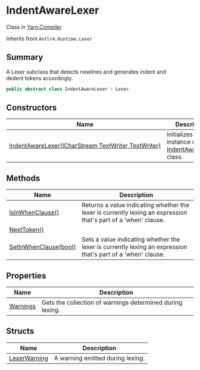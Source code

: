 # IndentAwareLexer

Class in [Yarn.Compiler](yarn.compiler.md)

Inherits from `Antlr4.Runtime.Lexer`

## Summary

A Lexer subclass that detects newlines and generates indent and\
dedent tokens accordingly.

```csharp
public abstract class IndentAwareLexer : Lexer
```

## Constructors

| Name                                                                                           | Description                                                                                    |
| ---------------------------------------------------------------------------------------------- | ---------------------------------------------------------------------------------------------- |
| [IndentAwareLexer(ICharStream,TextWriter,TextWriter)](yarn.compiler.indentawarelexer..ctor.md) | Initializes a new instance of the [IndentAwareLexer](yarn.compiler.indentawarelexer.md) class. |

## Methods

| Name                                                                       | Description                                                                                                    |
| -------------------------------------------------------------------------- | -------------------------------------------------------------------------------------------------------------- |
| [IsInWhenClause()](yarn.compiler.indentawarelexer.isinwhenclause.md)       | Returns a value indicating whether the lexer is currently lexing an expression that's part of a 'when' clause. |
| [NextToken()](yarn.compiler.indentawarelexer.nexttoken.md)                 |                                                                                                                |
| [SetInWhenClause(bool)](yarn.compiler.indentawarelexer.setinwhenclause.md) | Sets a value indicating whether the lexer is currently lexing an expression that's part of a 'when' clause.    |

## Properties

| Name                                                   | Description                                               |
| ------------------------------------------------------ | --------------------------------------------------------- |
| [Warnings](yarn.compiler.indentawarelexer.warnings.md) | Gets the collection of warnings determined during lexing. |

## Structs

| Name                                                           | Description                      |
| -------------------------------------------------------------- | -------------------------------- |
| [LexerWarning](yarn.compiler.indentawarelexer.lexerwarning.md) | A warning emitted during lexing. |
